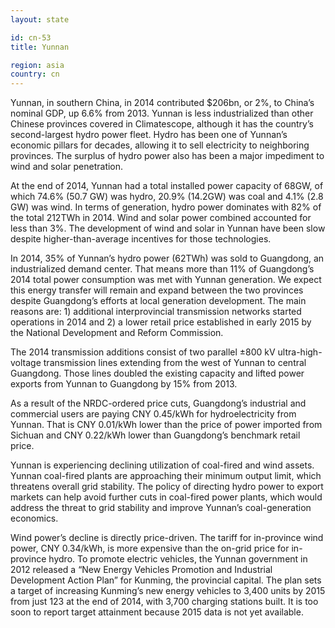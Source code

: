 ```yaml
---
layout: state

id: cn-53
title: Yunnan

region: asia
country: cn
---
```

Yunnan, in southern China, in 2014 contributed $206bn, or 2%, to China’s nominal GDP, up 6.6% from 2013.  Yunnan is less industrialized than other Chinese provinces covered in Climatescope, although it has the country’s second-largest hydro power fleet.  Hydro has been one of Yunnan’s economic pillars for decades, allowing it to sell electricity to neighboring provinces. The surplus of hydro power also has been a major impediment to wind and solar penetration. 

At the end of 2014, Yunnan had a total installed power capacity of 68GW, of which 74.6% (50.7 GW) was hydro, 20.9% (14.2GW) was coal and 4.1% (2.8 GW) was wind. In terms of generation, hydro power dominates with 82% of the total 212TWh in 2014. Wind and solar power combined accounted for less than 3%. The development of wind and solar in Yunnan have been slow despite higher-than-average incentives for those technologies.

In 2014, 35% of Yunnan’s hydro power (62TWh) was sold to Guangdong, an industrialized demand center. That means more than 11% of Guangdong’s 2014 total power consumption was met with Yunnan generation. We expect this energy transfer will remain and expand between the two provinces despite Guangdong’s efforts at local generation development. The main reasons are: 1) additional interprovincial transmission networks started operations in 2014 and 2) a lower retail price established in early 2015 by the National Development and Reform Commission.

The 2014 transmission additions consist of two parallel ±800 kV ultra-high-voltage transmission lines extending from the west of Yunnan to central Guangdong. Those lines doubled the existing capacity and lifted power exports from Yunnan to Guangdong by 15% from 2013. 

As a result of the NRDC-ordered price cuts, Guangdong’s industrial and commercial users are paying CNY 0.45/kWh for hydroelectricity from Yunnan. That is CNY 0.01/kWh lower than the price of power imported from Sichuan and CNY 0.22/kWh lower than Guangdong’s benchmark retail price.  

Yunnan is experiencing declining utilization of coal-fired and wind assets. Yunnan coal-fired plants are approaching their minimum output limit, which threatens overall grid stability. The policy of directing hydro power to export markets can help avoid further cuts in coal-fired power plants, which would address the threat to grid stability and improve Yunnan’s coal-generation economics. 

Wind power’s decline is directly price-driven. The tariff for in-province wind power, CNY 0.34/kWh, is more expensive than the on-grid price for in-province hydro. 
To promote electric vehicles, the Yunnan government in 2012 released a “New Energy Vehicles Promotion and Industrial Development Action Plan” for Kunming, the provincial capital.  The plan sets a target of increasing Kunming’s new energy vehicles to 3,400 units by 2015 from just 123 at the end of 2014, with 3,700 charging stations built. It is too soon to report target attainment because 2015 data is not yet available.
